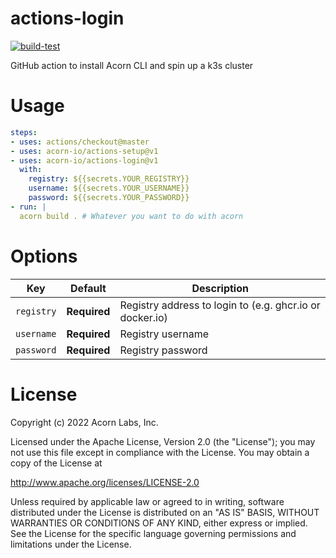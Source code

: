 # actions-login

[![build-test](https://github.com/acorn-io/actions-login/actions/workflows/test.yml/badge.svg)](https://github.com/acorn-io/actions-login/actions/workflows/test.yml)

GitHub action to install Acorn CLI and spin up a k3s cluster

# Usage

```yaml
steps:
- uses: actions/checkout@master
- uses: acorn-io/actions-setup@v1
- uses: acorn-io/actions-login@v1
  with:
    registry: ${{secrets.YOUR_REGISTRY}}
    username: ${{secrets.YOUR_USERNAME}}
    password: ${{secrets.YOUR_PASSWORD}}
- run: |
  acorn build . # Whatever you want to do with acorn
```

# Options

| Key        | Default      | Description |
| ---------- | ------------ | ----------- |
| `registry` | **Required** | Registry address to login to (e.g. ghcr.io or docker.io)
| `username` | **Required** | Registry username
| `password` | **Required** | Registry password

# License

Copyright (c) 2022 Acorn Labs, Inc.

Licensed under the Apache License, Version 2.0 (the "License"); you may not use this file except in compliance with the License. You may obtain a copy of the License at

http://www.apache.org/licenses/LICENSE-2.0

Unless required by applicable law or agreed to in writing, software distributed under the License is distributed on an "AS IS" BASIS, WITHOUT WARRANTIES OR CONDITIONS OF ANY KIND, either express or implied. See the License for the specific language governing permissions and limitations under the License.
